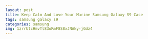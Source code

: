 ```yaml
---
layout: post
title: Keep Calm And Love Your Marine Samsung Galaxy S9 Case
tags: samsung galaxy s9
categories: samsung
img: 1zrrUtcHmvTl83oRmF8S8xJNAky-jGdz4
---
```

